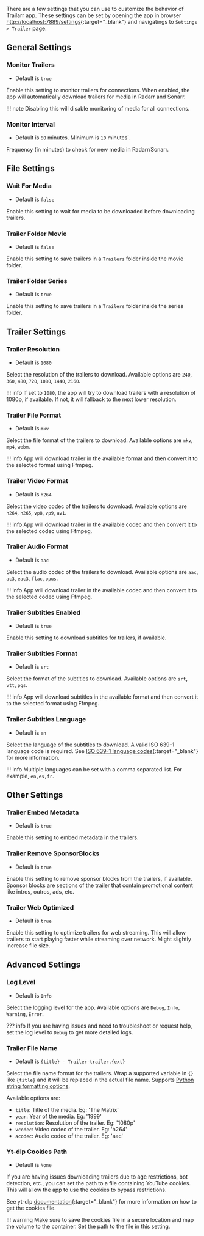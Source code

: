 There are a few settings that you can use to customize the behavior of Trailarr app. These settings can be set by opening the app in browser [http://localhost:7889/settings](http://localhost:8000/settings){:target="_blank"} and navigatings  to `Settings > Trailer` page.

## General Settings

### Monitor Trailers

- Default is `true`

Enable this setting to monitor trailers for connections. When enabled, the app will automatically download trailers for media in Radarr and Sonarr.

!!! note
    Disabling this will disable monitoring of media for all connections.

### Monitor Interval

- Default is `60` minutes. Minimum is `10` minutes`. 

Frequency (in minutes) to check for new media in Radarr/Sonarr.


## File Settings

### Wait For Media

- Default is `false`

Enable this setting to wait for media to be downloaded before downloading trailers.

### Trailer Folder Movie

- Default is `false`

Enable this setting to save trailers in a `Trailers` folder inside the movie folder.

### Trailer Folder Series

- Default is `true`

Enable this setting to save trailers in a `Trailers` folder inside the series folder.


## Trailer Settings

### Trailer Resolution

- Default is `1080`

Select the resolution of the trailers to download. Available options are `240`, `360`, `480`, `720`, `1080`, `1440`, `2160`.

!!! info
    If set to `1080`, the app will try to download trailers with a resolution of 1080p, if available. If not, it will fallback to the next lower resolution.

### Trailer File Format

- Default is `mkv`

Select the file format of the trailers to download. Available options are `mkv`, `mp4`, `webm`.

!!! info
    App will download trailer in the available format and then convert it to the selected format using Ffmpeg.

### Trailer Video Format

- Default is `h264`

Select the video codec of the trailers to download. Available options are `h264`, `h265`, `vp8`, `vp9`, `av1`.

!!! info
    App will download trailer in the available codec and then convert it to the selected codec using Ffmpeg.

### Trailer Audio Format

- Default is `aac`

Select the audio codec of the trailers to download. Available options are `aac`, `ac3`, `eac3`, `flac`, `opus`.

!!! info
    App will download trailer in the available codec and then convert it to the selected codec using Ffmpeg.

### Trailer Subtitles Enabled

- Default is `true`

Enable this setting to download subtitles for trailers, if available.

### Trailer Subtitles Format

- Default is `srt`

Select the format of the subtitles to download. Available options are `srt`, `vtt`, `pgs`.

!!! info
    App will download subtitles in the available format and then convert it to the selected format using Ffmpeg.

### Trailer Subtitles Language

- Default is `en`

Select the language of the subtitles to download. A valid ISO 639-1 language code is required. See [ISO 639-1 language codes](https://en.wikipedia.org/wiki/List_of_ISO_639-1_codes){:target="_blank"} for more information.

!!! info
    Multiple languages can be set with a comma separated list. For example, `en,es,fr`.

## Other Settings

### Trailer Embed Metadata

- Default is `true`

Enable this setting to embed metadata in the trailers.

### Trailer Remove SponsorBlocks

- Default is `true`

Enable this setting to remove sponsor blocks from the trailers, if available. Sponsor blocks are sections of the trailer that contain promotional content like intros, outros, ads, etc.

### Trailer Web Optimized

- Default is `true`

Enable this setting to optimize trailers for web streaming. This will allow trailers to start playing faster while streaming over network. Might slightly increase file size.

## Advanced Settings

### Log Level

- Default is `Info`

Select the logging level for the app. Available options are `Debug`, `Info`, `Warning`, `Error`.

??? info
    If you are having issues and need to troubleshoot or request help, set the log level to `Debug` to get more detailed logs.

### Trailer File Name

- Default is `{title} - Trailer-trailer.{ext}`

Select the file name format for the trailers. Wrap a supported variable in `{}` like `{title}` and it will be replaced in the actual file name. Supports [Python string formatting options](https://docs.python.org/3/library/string.html#formatstrings). 

Available options are:

- `title`: Title of the media. Eg: 'The Matrix'
- `year`: Year of the media. Eg: '1999'
- `resolution`: Resolution of the trailer. Eg: '1080p'
- `vcodec`: Video codec of the trailer. Eg: 'h264'
- `acodec`: Audio codec of the trailer. Eg: 'aac'

### Yt-dlp Cookies Path

- Default is `None`

If you are having issues downloading trailers due to age restrictions, bot detection, etc., you can set the path to a file containing YouTube cookies. This will allow the app to use the cookies to bypass restrictions.

See yt-dlp [documentation](https://github.com/yt-dlp/yt-dlp){:target="_blank"} for more information on how to get the cookies file.

!!! warning
    Make sure to save the cookies file in a secure location and map the volume to the container. Set the path to the file in this setting.
